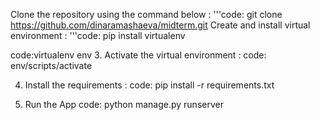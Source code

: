 Clone the repository using the command below :
'''code:
git clone https://github.com/dinaramashaeva/midterm.git
Create and install virtual environment :
'''code:
pip install virtualenv

code:virtualenv env
3. Activate the virtual environment :
code:
env/scripts/activate

4. Install the requirements :
code:
pip install -r requirements.txt

5. Run the App
code:
python manage.py runserver

